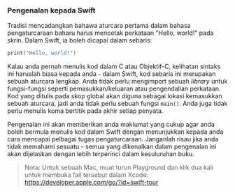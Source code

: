 ### Pengenalan kepada Swift

Tradisi mencadangkan bahawa aturcara pertama dalam bahasa pengaturcaraan baharu harus mencetak perkataan "Hello, world!" pada skrin. Dalam Swift, ia boleh dicapai dalam sebaris:

```swift
print("Hello, world!")
```

Kalau anda pernah menulis kod dalam C atau Objektif-C, kelihatan sintaks ini haruslah biasa kepada anda - dalam Swift, kod sebaris ini merupakan sebuah aturcara lengkap. Anda tidak perlu mengimport sebuah *library* untuk fungsi-fungsi seperti pemasukkan/keluaran atau pengendalian perkataan. Kod yang ditulis pada skop global akan diguna sebagai lokasi kemasukkan sebuah aturcara, jadi anda tidak perlu sebuah fungsi `main()`. Anda juga tidak perlu menulis koma bertitik pada akhir setiap penyata.

Pengenalan ini akan memberikan anda maklumat yang cukup agar anda boleh bermula menulis kod dalam Swift dengan menunjukkan kepada anda cara mencapai pelbagai tugas pengaturcaraan. Janganlah risau jika anda tidak memahami sesuatu - semua yang dikenalkan dalam pengenalan ini akan dijelaskan dengan lebih terperinci dalam kesuluruhan buku.

> Nota: Untuk sebuah Mac, muat turun Playground dan klik dua kali untuk membuka fail tersebut dalam Xcode: <https://developer.apple.com/go/?id=swift-tour>
